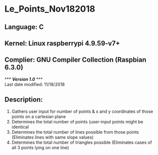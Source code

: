 # Le_Points_Nov182018  
## Language: C
## Kernel: Linux raspberrypi 4.9.59-v7+  
## Complier: GNU Compiler Collection (Raspbian 6.3.0)  

*** ***Version 1.0*** ***  
Last date modified: 11/18/2018  

## Description:  
1.  Gathers user input for number of points & x and y coordinates of those points on a cartesian plane  
2.  Determines the total number of points (user-input points might be identical  
3.  Determines the total number of lines possible from those points (Eliminates lines with same slope values)  
4.  Determines the total number of triangles possible (Eliminates cases of all 3 points lying on one line)  

